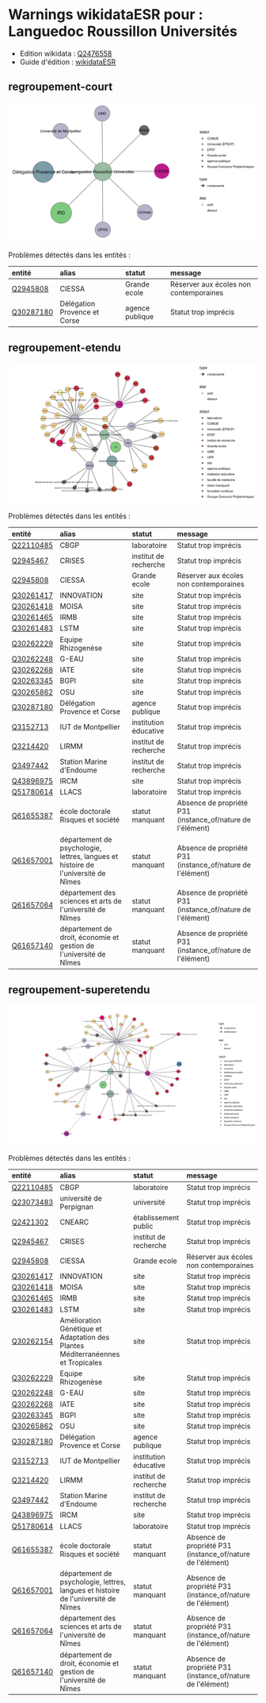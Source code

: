 Warnings wikidataESR pour : Languedoc Roussillon Universités
================

- Edition wikidata : [Q2476558](https://www.wikidata.org/wiki/Q2476558)
- Guide d'édition : [wikidataESR](https://github.com/cpesr/wikidataESR/)



## regroupement-court 

![Graphique non généré](https://github.com/cpesr/wikidataESR/blob/master/plots/regroupements/Q2476558-regroupement-court.png) 



Problèmes détectés dans les entités :

|entité                                               |alias                        |statut          |message                                |
|:----------------------------------------------------|:----------------------------|:---------------|:--------------------------------------|
|[Q2945808](https://www.wikidata.org/wiki/Q2945808)   |CIESSA                       |Grande ecole    |Réserver aux écoles non contemporaines |
|[Q30287180](https://www.wikidata.org/wiki/Q30287180) |Délégation Provence et Corse |agence publique |Statut trop imprécis                   |


## regroupement-etendu 

![Graphique non généré](https://github.com/cpesr/wikidataESR/blob/master/plots/regroupements/Q2476558-regroupement-etendu.png) 



Problèmes détectés dans les entités :

|entité                                               |alias                                                                             |statut                |message                                                    |
|:----------------------------------------------------|:---------------------------------------------------------------------------------|:---------------------|:----------------------------------------------------------|
|[Q22110485](https://www.wikidata.org/wiki/Q22110485) |CBGP                                                                              |laboratoire           |Statut trop imprécis                                       |
|[Q2945467](https://www.wikidata.org/wiki/Q2945467)   |CRISES                                                                            |institut de recherche |Statut trop imprécis                                       |
|[Q2945808](https://www.wikidata.org/wiki/Q2945808)   |CIESSA                                                                            |Grande ecole          |Réserver aux écoles non contemporaines                     |
|[Q30261417](https://www.wikidata.org/wiki/Q30261417) |INNOVATION                                                                        |site                  |Statut trop imprécis                                       |
|[Q30261418](https://www.wikidata.org/wiki/Q30261418) |MOISA                                                                             |site                  |Statut trop imprécis                                       |
|[Q30261465](https://www.wikidata.org/wiki/Q30261465) |IRMB                                                                              |site                  |Statut trop imprécis                                       |
|[Q30261483](https://www.wikidata.org/wiki/Q30261483) |LSTM                                                                              |site                  |Statut trop imprécis                                       |
|[Q30262229](https://www.wikidata.org/wiki/Q30262229) |Equipe Rhizogenèse                                                                |site                  |Statut trop imprécis                                       |
|[Q30262248](https://www.wikidata.org/wiki/Q30262248) |G-EAU                                                                             |site                  |Statut trop imprécis                                       |
|[Q30262268](https://www.wikidata.org/wiki/Q30262268) |IATE                                                                              |site                  |Statut trop imprécis                                       |
|[Q30263345](https://www.wikidata.org/wiki/Q30263345) |BGPI                                                                              |site                  |Statut trop imprécis                                       |
|[Q30265862](https://www.wikidata.org/wiki/Q30265862) |OSU                                                                               |site                  |Statut trop imprécis                                       |
|[Q30287180](https://www.wikidata.org/wiki/Q30287180) |Délégation Provence et Corse                                                      |agence publique       |Statut trop imprécis                                       |
|[Q3152713](https://www.wikidata.org/wiki/Q3152713)   |IUT de Montpellier                                                                |institution éducative |Statut trop imprécis                                       |
|[Q3214420](https://www.wikidata.org/wiki/Q3214420)   |LIRMM                                                                             |institut de recherche |Statut trop imprécis                                       |
|[Q3497442](https://www.wikidata.org/wiki/Q3497442)   |Station Marine d'Endoume                                                          |institut de recherche |Statut trop imprécis                                       |
|[Q43896975](https://www.wikidata.org/wiki/Q43896975) |IRCM                                                                              |site                  |Statut trop imprécis                                       |
|[Q51780614](https://www.wikidata.org/wiki/Q51780614) |LLACS                                                                             |laboratoire           |Statut trop imprécis                                       |
|[Q61655387](https://www.wikidata.org/wiki/Q61655387) |école doctorale Risques et société                                                |statut manquant       |Absence de propriété P31 (instance_of/nature de l'élément) |
|[Q61657001](https://www.wikidata.org/wiki/Q61657001) |département de psychologie, lettres, langues et histoire de l'université de Nîmes |statut manquant       |Absence de propriété P31 (instance_of/nature de l'élément) |
|[Q61657064](https://www.wikidata.org/wiki/Q61657064) |département des sciences et arts de l'université de Nîmes                         |statut manquant       |Absence de propriété P31 (instance_of/nature de l'élément) |
|[Q61657140](https://www.wikidata.org/wiki/Q61657140) |département de droit, économie et gestion de l'université de Nîmes                |statut manquant       |Absence de propriété P31 (instance_of/nature de l'élément) |


## regroupement-superetendu 

![Graphique non généré](https://github.com/cpesr/wikidataESR/blob/master/plots/regroupements/Q2476558-regroupement-superetendu.png) 



Problèmes détectés dans les entités :

|entité                                               |alias                                                                             |statut                |message                                                    |
|:----------------------------------------------------|:---------------------------------------------------------------------------------|:---------------------|:----------------------------------------------------------|
|[Q22110485](https://www.wikidata.org/wiki/Q22110485) |CBGP                                                                              |laboratoire           |Statut trop imprécis                                       |
|[Q23073483](https://www.wikidata.org/wiki/Q23073483) |université de Perpignan                                                           |université            |Statut trop imprécis                                       |
|[Q2421302](https://www.wikidata.org/wiki/Q2421302)   |CNEARC                                                                            |établissement public  |Statut trop imprécis                                       |
|[Q2945467](https://www.wikidata.org/wiki/Q2945467)   |CRISES                                                                            |institut de recherche |Statut trop imprécis                                       |
|[Q2945808](https://www.wikidata.org/wiki/Q2945808)   |CIESSA                                                                            |Grande ecole          |Réserver aux écoles non contemporaines                     |
|[Q30261417](https://www.wikidata.org/wiki/Q30261417) |INNOVATION                                                                        |site                  |Statut trop imprécis                                       |
|[Q30261418](https://www.wikidata.org/wiki/Q30261418) |MOISA                                                                             |site                  |Statut trop imprécis                                       |
|[Q30261465](https://www.wikidata.org/wiki/Q30261465) |IRMB                                                                              |site                  |Statut trop imprécis                                       |
|[Q30261483](https://www.wikidata.org/wiki/Q30261483) |LSTM                                                                              |site                  |Statut trop imprécis                                       |
|[Q30262154](https://www.wikidata.org/wiki/Q30262154) |Amélioration Génétique et Adaptation des Plantes Méditerranéennes et Tropicales   |site                  |Statut trop imprécis                                       |
|[Q30262229](https://www.wikidata.org/wiki/Q30262229) |Equipe Rhizogenèse                                                                |site                  |Statut trop imprécis                                       |
|[Q30262248](https://www.wikidata.org/wiki/Q30262248) |G-EAU                                                                             |site                  |Statut trop imprécis                                       |
|[Q30262268](https://www.wikidata.org/wiki/Q30262268) |IATE                                                                              |site                  |Statut trop imprécis                                       |
|[Q30263345](https://www.wikidata.org/wiki/Q30263345) |BGPI                                                                              |site                  |Statut trop imprécis                                       |
|[Q30265862](https://www.wikidata.org/wiki/Q30265862) |OSU                                                                               |site                  |Statut trop imprécis                                       |
|[Q30287180](https://www.wikidata.org/wiki/Q30287180) |Délégation Provence et Corse                                                      |agence publique       |Statut trop imprécis                                       |
|[Q3152713](https://www.wikidata.org/wiki/Q3152713)   |IUT de Montpellier                                                                |institution éducative |Statut trop imprécis                                       |
|[Q3214420](https://www.wikidata.org/wiki/Q3214420)   |LIRMM                                                                             |institut de recherche |Statut trop imprécis                                       |
|[Q3497442](https://www.wikidata.org/wiki/Q3497442)   |Station Marine d'Endoume                                                          |institut de recherche |Statut trop imprécis                                       |
|[Q43896975](https://www.wikidata.org/wiki/Q43896975) |IRCM                                                                              |site                  |Statut trop imprécis                                       |
|[Q51780614](https://www.wikidata.org/wiki/Q51780614) |LLACS                                                                             |laboratoire           |Statut trop imprécis                                       |
|[Q61655387](https://www.wikidata.org/wiki/Q61655387) |école doctorale Risques et société                                                |statut manquant       |Absence de propriété P31 (instance_of/nature de l'élément) |
|[Q61657001](https://www.wikidata.org/wiki/Q61657001) |département de psychologie, lettres, langues et histoire de l'université de Nîmes |statut manquant       |Absence de propriété P31 (instance_of/nature de l'élément) |
|[Q61657064](https://www.wikidata.org/wiki/Q61657064) |département des sciences et arts de l'université de Nîmes                         |statut manquant       |Absence de propriété P31 (instance_of/nature de l'élément) |
|[Q61657140](https://www.wikidata.org/wiki/Q61657140) |département de droit, économie et gestion de l'université de Nîmes                |statut manquant       |Absence de propriété P31 (instance_of/nature de l'élément) |

